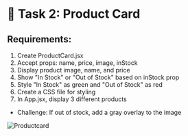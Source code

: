 # 🎯 Task 2: Product Card
## Requirements:
1. Create ProductCard.jsx
2. Accept props: name, price, image, inStock
3. Display product image, name, and price
4. Show "In Stock" or "Out of Stock" based on inStock prop
5. Style "In Stock" as green and "Out of Stock" as red
6. Create a CSS file for styling
7. In App.jsx, display 3 different products
- Challenge: If out of stock, add a gray overlay to the image

![Productcard](https://github.com/user-attachments/assets/ee3db495-4f7f-4045-8349-c8fc99a57293)
